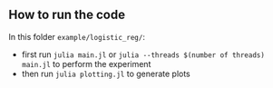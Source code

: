 ## How to run the code
In this folder `example/logistic_reg/`: 
- first run `julia main.jl` or `julia --threads $(number of threads) main.jl`  to perform the experiment
- then run `julia plotting.jl` to generate plots